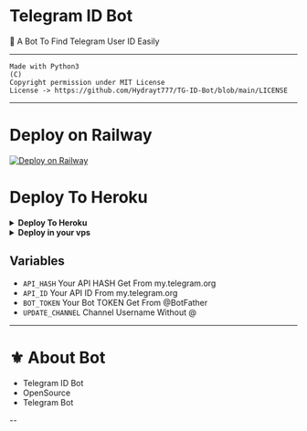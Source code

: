 # Telegram ID Bot

🤖 A Bot To Find Telegram User ID Easily

---

```
Made with Python3
(C)
Copyright permission under MIT License
License -> https://github.com/Hydrayt777/TG-ID-Bot/blob/main/LICENSE
```

---

# Deploy on Railway
[![Deploy on Railway](https://railway.app/button.svg)](https://railway.app/new/template?template=https%3A%2F%2Fgithub.com%2FHydrayt777%2FTG-ID-Bot-.git&envs=API_HASH%2CAPI_ID%2CBOT_TOKEN%2CUPDATE_CHANNEL&optionalEnvs=UPDATE_CHANNEL&API_HASHDesc=Your+API_HASH+Get+From+https%3A%2F%2Fmy.telegram.org%2Fapps&API_IDDesc=Your+API_ID+Get+From+https%3A%2F%2Fmy.telegram.org%2Fapps&BOT_TOKENDesc=Your+Bot+token+Get+From+%40Botfather&UPDATE_CHANNELDesc=Your+Channel+Username+Without+%40&referralCode=Hydrix)
# Deploy To Heroku

<details><summary><b>Deploy To Heroku</b></summary>
<p>
<br>
<a href="https://heroku.com/deploy?template=https://github.com/Hydrayt777/TG-ID-Bot-.git/tree/main">
  <img src="https://www.herokucdn.com/deploy/button.svg" alt="Deploy">
</a>
</p>
</details>

<details>
  <summary><b>Deploy in your vps</b></summary>
<br/>

```sh
git clone https://github.com/Hydrayt777/TG-ID-Bot-.git/tree/main
cd Telegram-ID-Bot
pip3 install -r requirements.txt
# <Create Variables appropriately>
python3 main.py
```

</details>

## Variables

- `API_HASH` Your API HASH Get From my.telegram.org
- `API_ID` Your API ID From my.telegram.org
- `BOT_TOKEN` Your Bot TOKEN Get From @BotFather
- `UPDATE_CHANNEL` Channel Username Without @

---
# ⚜️ About Bot

- Telegram ID Bot
- OpenSource
- Telegram Bot

--
